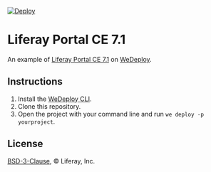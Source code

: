 [![Deploy](https://cdn.wedeploy.com/images/deploy.svg)](https://console.wedeploy.com/deploy?repo=https://github.com/wedeploy-examples/liferay-portal-ce-example)

# Liferay Portal CE 7.1

An example of [Liferay Portal CE 7.1](https://hub.docker.com/r/wedeploy/liferay-portal-ce/) on [WeDeploy](https://wedeploy.com/).

## Instructions

1. Install the [WeDeploy CLI](https://wedeploy.com/docs/intro/using-the-command-line/).
2. Clone this repository.
3. Open the project with your command line and run `we deploy -p yourproject`.

## License

[BSD-3-Clause](./LICENSE.md), © Liferay, Inc.
